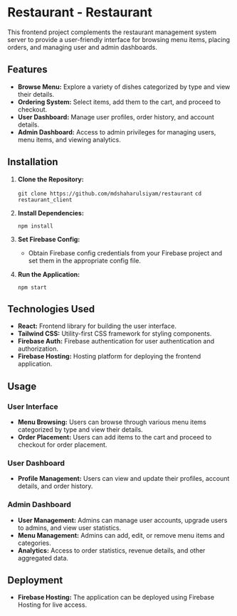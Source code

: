 
# Restaurant - Restaurant

This frontend project complements the restaurant management system server to provide a user-friendly interface for browsing menu items, placing orders, and managing user and admin dashboards.

## Features

-   **Browse Menu:** Explore a variety of dishes categorized by type and view their details.
-   **Ordering System:** Select items, add them to the cart, and proceed to checkout.
-   **User Dashboard:** Manage user profiles, order history, and account details.
-   **Admin Dashboard:** Access to admin privileges for managing users, menu items, and viewing analytics.

## Installation

1.  **Clone the Repository:**
    
    
    `git clone https://github.com/mdshaharulsiyam/restaurant`
    `cd restaurant_client` 
    
2.  **Install Dependencies:**
        
    `npm install` 
    
3.  **Set Firebase Config:**
    
    -   Obtain Firebase config credentials from your Firebase project and set them in the appropriate config file.
4.  **Run the Application:**
    
    
    `npm start` 
        

## Technologies Used

-   **React:** Frontend library for building the user interface.
-   **Tailwind CSS:** Utility-first CSS framework for styling components.
-   **Firebase Auth:** Firebase authentication for user authentication and authorization.
-   **Firebase Hosting:** Hosting platform for deploying the frontend application.

## Usage

### User Interface

-   **Menu Browsing:** Users can browse through various menu items categorized by type and view their details.
-   **Order Placement:** Users can add items to the cart and proceed to checkout for order placement.

### User Dashboard

-   **Profile Management:** Users can view and update their profiles, account details, and order history.

### Admin Dashboard

-   **User Management:** Admins can manage user accounts, upgrade users to admins, and view user statistics.
-   **Menu Management:** Admins can add, edit, or remove menu items and categories.
-   **Analytics:** Access to order statistics, revenue details, and other aggregated data.

## Deployment

-   **Firebase Hosting:** The application can be deployed using Firebase Hosting for live access.

